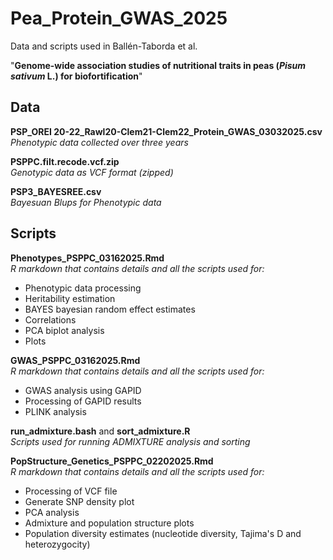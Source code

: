 # Pea_Protein_GWAS_2025  

Data and scripts used in Ballén-Taborda et al.   

"**Genome-wide association studies of nutritional traits in peas (*Pisum sativum* L.) for biofortification**"  

## Data  

**PSP_OREI 20-22_Rawl20-Clem21-Clem22_Protein_GWAS_03032025.csv**  
*Phenotypic data collected over three years*  
            
**PSPPC.filt.recode.vcf.zip**   
*Genotypic data as VCF format (zipped)*  
           
**PSP3_BAYESREE.csv**  
*Bayesuan Blups for Phenotypic data*  
           
## Scripts  

**Phenotypes_PSPPC_03162025.Rmd**    
*R markdown that contains details and all the scripts used for:*  
- Phenotypic data processing
- Heritability estimation
- BAYES bayesian random effect estimates  
- Correlations  
- PCA biplot analysis  
- Plots

**GWAS_PSPPC_03162025.Rmd**  
*R markdown that contains details and all the scripts used for:*  
- GWAS analysis using GAPID    
- Processing of GAPID results   
- PLINK analysis       

**run_admixture.bash** and **sort_admixture.R**  
*Scripts used for running ADMIXTURE analysis and sorting*  

**PopStructure_Genetics_PSPPC_02202025.Rmd**  
*R markdown that contains details and all the scripts used for:*  
- Processing of VCF file  
- Generate SNP density plot  
- PCA analysis  
- Admixture and population structure plots   
- Population diversity estimates (nucleotide diversity, Tajima's D and heterozygocity)   
    



